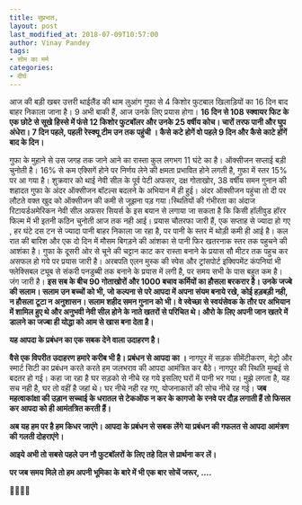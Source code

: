 ```yaml
---
title: सुप्रभात,
layout: post
last_modified_at: 2018-07-09T10:57:00
author: Vinay Pandey
tags:
- सोम का मर्म
categories:
- दीर्घ
---
```

आज की बड़ी खबर उत्तरी थाईलैंड की थाम लुआंग गुफा से 4 किशोर फुटबाल खिलाड़ियों का 16 दिन बाद बाहर निकाला जाना है। 9 अभी बाकी हैं, आज उनके लिए प्रयास होगा। **16 दिन से 108 स्क्वायर फिट के एक छोटे से सूखे हिस्से में फंसे 12 किशोर फुटबॉलर और उनके 25 वर्षीय कोच। चारों तरफ पानी और घुप अंधेरा। 7 दिन पहले, पहली रेस्क्यू टीम उन तक पहुंची । कैसे कटे होगें वो पहले 9 दिन और कैसे काटे होंगें बाद के दिन।** 

गुफा के मुहाने से उस जगह तक जाने आने का रास्ता कुल लगभग 11 घंटे का है। ऑक्सीजन सप्लाई बड़ी चुनोती है। 16% से कम एक्सिगें होने पर निर्णय लेने की क्षमता प्रभावित होने लगती है, गुफा में स्तर 15% पर आ गया है। शुक्रवार को थाई नेवी सील के पूर्व पेटी अफसर, दक्ष गोताखोर, 38 वर्षीय समन गुनान की शहादत गुफा के अंदर ऑक्सीजन बॉटल्स बदलने के अभियान में ही हुई। अंदर ऑक्सीजन पहुंचा तो दी पर लौटते वक्त खुद को ऑक्सीजन की कमी से जूझना पड़ गया।स्थितियों की गंभीरता का अंदाज रिटायर्डअमेरिकन नेवी सील अफसर सियर्स के इस बयान से लगाया जा सकता है कि किसी हॉलीवुड हॉरर फिल्म में भी इतनी कठिन चुनोती आज तक नही आई। प्रयास चौतरफा जारी हैं, एक सप्ताह से ज्यादा हो गए , हर घंटे दस टन से ज्यादा पानी बाहर निकाला जा रहा है, पर पानी के स्तर में थोड़ी कमी ही आई है। कल रात की बारिश और एक दो दिन में मौसम बिगड़ने की आंशका से पानी फिर खतरनाक स्तर तक पहुचने की आशंका है। गुफा के दूसरी ओर से चूने की चट्टान काट कर रास्ता बनाने के प्रयास सौ मीटर तक पहुच कर असफल हो गये पर प्रयास जारी है। अरबपति एलन मुस्क की स्पेस और ट्रांसपोर्ट इक्विपमेंट कंपनियां भी फ्लेक्सिबल ट्यूब से संकरी पनडुब्बी तक बनाने के प्रयास में लगी है, पर समय सभी के पास बहुत कम है। जंग जारी है। 
**इस सब के बीच 90 गोताखोरों और 1000 बचाव कर्मियों का हौसला बरकरार है। उनके जज्बे की सलाम। सलाम उन बच्चों को भी, जो कल्पना से परे आपदा में अपना संयम बनाये रखे, कोई हड़बड़ी नही, न हौसला टूटा न अनुशासन। सलाम शहीद समन गुनान को भी। वे स्वेच्छा से स्वयंसेवक के तौर पर अभियान में शामिल हुए थे और अनुभवी नेवी सील होने के नाते खतरों से परिचित थे। औरो के लिए अपनी जान खतरे में डालने का जज्बा ही योद्धा को आम से खास बना देता है।**

**यह आपदा के प्रबंधन का एक सबक देने वाला उदाहरण है।**

**वैसे एक विपरीत उदाहरण हमारे करीब भी है। प्रबंधन से आपदा का ।** नागपुर में सड़क सीमेंटीकरण, मेट्रो और स्मार्ट सिटी का प्रबंधन करते करते हम जलभराव की आपदा आमंत्रित कर बैठे। नागपुर की स्थिति मुम्बई से बदतर हो गई। कहा जा रहा है घर सड़को से नीचे रह गये इसलिए घरों में पानी भर गया। मुझे लगता है, यह सच नही है, घर तो वहीं है जहां थे। घर नीचे नही रह गए, योजनाकारों की सोच नीचे रह गई।   **जब महत्वाकांक्षा की उड़ान सच्चाई के धरातल से टेकऑफ न कर के कागजो के रनवे पर दौड़ लगाती हैं तो फिसल कर आपदा को ही  आमंतत्रित करती हैं।**

**अब यह हम पर है हम किधर जाएंगे। आपदा के प्रबंधन से सबक लेंगे या प्रबंधन की गफलत से आपदा आमंत्रण की गलती दोहराएंगे।**

**आइये अभी तो सबसे पहले उन नौ फुटबॉलरों के लिए तहे दिल से प्रार्थना कर लें।**

**पर जब समय मिले तो हम  अपनी भूमिका के बारे में भी एक बार सोचें जरूर, ....**

🙏🌷🌷🙏


